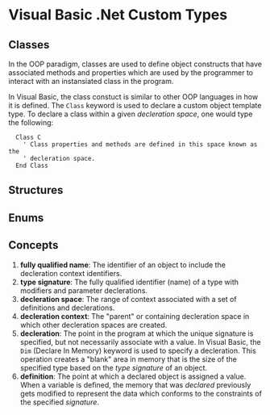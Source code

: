 # Visual Basic .Net Custom Types
## Classes
  In the OOP paradigm, classes are used to define object constructs that have	associated methods and
  properties which are used by the programmer to interact with an instansiated class in the program.

  In Visual Basic, the class constuct is similar to other OOP languages in how it is defined. The
  `Class` keyword is used to declare a custom object template type. To declare a class within a given
  _decleration space_, one would type the following:

  ```
    Class C
      ' Class properties and methods are defined in this space known as the
      ' decleration space.
    End Class
  ```

## Structures

## Enums

## Concepts

  1. __fully qualified name__: The identifier of an object to include the decleration context identifiers.
  1. __type signature__: The fully qualified identifier (name) of a type with modifiers and parameter
     declerations.
  1. __decleration space__: The range of context associated with a set of definitions and declerations.
  1. __decleration context__: The "parent" or containing decleration space in  which other decleration
     spaces are created.
  1. __decleration__: The point in the program at which the unique signature is specified, but not necessarily
     associate with a value. In Visual Basic, the `Dim` (Declare In Memory) keyword is used	to specify a
     decleration. This operation creates a "blank" area in memory	that is the size of the specified type based
     on the _type signature_ of an object.
  1. __definition__: The point at which a declared object is assigned a value. When a variable is defined, the
     memory that was _declared_ previously gets modified to represent the data which conforms to the constraints
     of the specified _signature_.
